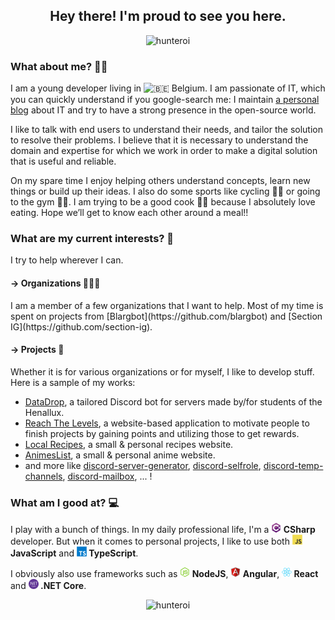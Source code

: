 <div align="center"> 
  <h2>Hey there! I'm proud to see you here.</h2>
  <p><img src="https://komarev.com/ghpvc/?username=hunteroi&label=Profile%20views&color=0e75b6&style=flat" alt="hunteroi" /></p>
</div>

<h3>What about me? 🧍‍♂</h3>

I am a young developer living in <img src="https://raw.githubusercontent.com/linssen/country-flag-icons/master/images/svg/bel.svg" alt="🇧🇪" width="16" height="16" /> Belgium.
I am passionate of IT, which you can quickly understand if you google-search me: I maintain [a personal blog](https://tinaeldevresse.eu/blog) about IT and try to have a strong presence in the open-source world.

I like to talk with end users to understand their needs, and tailor the solution to resolve their problems. I believe that it is necessary to understand the domain and expertise for which we work in order to make a digital solution that is useful and reliable.

On my spare time I enjoy helping others understand concepts, learn new things or build up their ideas. I also do some sports like cycling 🚴‍♂ or going to the gym 🏋‍♂. I am trying to be a good cook 👨‍🍳 because I absolutely love eating. Hope we’ll get to know each other around a meal!!

<h3>What are my current interests? 📝</h3>

I try to help wherever I can.

<h4>→ Organizations 👨‍👧‍👦</h4>
I am a member of a few organizations that I want to help. Most of my time is spent on projects from [Blargbot](https://github.com/blargbot) and [Section IG](https://github.com/section-ig).

<h4>→ Projects 📑</h4>
Whether it is for various organizations or for myself, I like to develop stuff. Here is a sample of my works:

- [DataDrop](https://github.com/section-IG/DataDrop), a tailored Discord bot for servers made by/for students of the Henallux.
- [Reach The Levels](https://github.com/hunteroi/reach-the-levels), a website-based application to motivate people to finish projects by gaining points and utilizing those to get rewards.
- [Local Recipes](https://github.com/hunteroi/local-recipes), a small & personal recipes website.
- [AnimesList](https://github.com/hunteroi/animeslist), a small & personal anime website.
- and more like [discord-server-generator](https://github.com/HunteRoi/discord-server-generator), [discord-selfrole](https://github.com/HunteRoi/discord-selfrole), [discord-temp-channels](https://github.com/HunteRoi/discord-temp-channels), [discord-mailbox](https://github.com/HunteRoi/discord-mailbox), ... !

<h3>What am I good at? 💻</h3>

I play with a bunch of things. In my daily professional life, I'm a <b><a href="https://www.w3schools.com/cs/" target="_blank"><img src="https://raw.githubusercontent.com/devicons/devicon/master/icons/csharp/csharp-original.svg" alt="csharp" width="16" height="16"/></a> CSharp</b> developer. 
But when it comes to personal projects, I like to use both <b><a href="https://developer.mozilla.org/en-US/docs/Web/JavaScript" target="_blank"><img src="https://raw.githubusercontent.com/devicons/devicon/master/icons/javascript/javascript-original.svg" alt="javascript" width="16" height="16"/></a> JavaScript</b>
and <b><a href="https://www.typescriptlang.org/" target="_blank"><img src="https://raw.githubusercontent.com/devicons/devicon/master/icons/typescript/typescript-original.svg" alt="typescript" width="16" height="16"/></a> TypeScript</b>. 

I obviously also use frameworks such as <b><a href="https://nodejs.org" target="_blank"><img src="https://raw.githubusercontent.com/devicons/devicon/master/icons/nodejs/nodejs-original.svg" alt="nodejs" width="16" height="16" /></a> NodeJS</b>, <b><a href="https://angular.io" target="_blank"><img src="https://raw.githubusercontent.com/devicons/devicon/master/icons/angularjs/angularjs-original.svg" alt="angular" width="16" height="16" /></a> Angular</b>, <b><a href="https://reactjs.org/" target="_blank"><img src="https://raw.githubusercontent.com/devicons/devicon/master/icons/react/react-original.svg" alt="react" width="16" height="16" /></a> React</b> and <b><a href="https://dotnet.microsoft.com/" target="_blank"><img src="https://raw.githubusercontent.com/devicons/devicon/master/icons/dotnetcore/dotnetcore-original.svg" alt="dotnet-core" width="16" height="16" /></a> .NET Core</b>.

<p align="center">
  <img src="https://github-readme-stats.vercel.app/api/top-langs?username=hunteroi&show_icons=true&locale=en&layout=compact" alt="hunteroi" />
</p>
